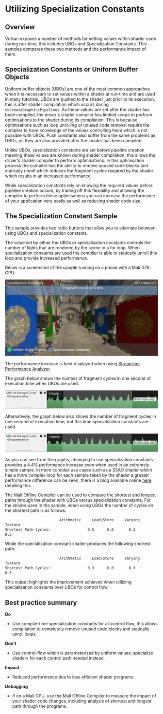 <!--
- Copyright (c) 2019-2021, Arm Limited and Contributors
-
- SPDX-License-Identifier: Apache-2.0
-
- Licensed under the Apache License, Version 2.0 the "License";
- you may not use this file except in compliance with the License.
- You may obtain a copy of the License at
-
-     http://www.apache.org/licenses/LICENSE-2.0
-
- Unless required by applicable law or agreed to in writing, software
- distributed under the License is distributed on an "AS IS" BASIS,
- WITHOUT WARRANTIES OR CONDITIONS OF ANY KIND, either express or implied.
- See the License for the specific language governing permissions and
- limitations under the License.
-
-->

# Utilizing Specialization Constants

## Overview

Vulkan exposes a number of methods for setting values within shader code during run-time, this includes UBOs and Specialization Constants. This samples compares these two methods and the performance impact of them.

## Specialization Constants or Uniform Buffer Objects

Uniform buffer objects (UBOs) are one of the most common approaches when it is necessary to set values within a shader at run-time and are used in many tutorials. UBOs are pushed to the shader just prior to its execution, this is after shader compilation which occurs during `vkCreateGraphicsPipelines`. As these values are set after the shader has been compiled, the driver's shader compiler has limited scope to perform optimisations to the shader during its compilation. This is because optimisations such as loop unrolling or unused code removal require the compiler to have knowledge of the values controlling them which is not possible with UBOs. Push constants also suffer from the same problems as UBOs, as they are also provided after the shader has been compiled.

Unlike UBOs, specialization constants are set before pipeline creation meaning these values are known during shader compilation, this allows the driver's shader compiler to perform optimisations. In this optimisation process the compiler has the ability to remove unused code blocks and statically unroll which reduces the fragment cycles required by the shader which results in an increased performance.

While specialization constants rely on knowing the required values before pipeline creation occurs, by trading off this flexibility and allowing the compiler to perform these optimisations you can increase the performance of your application very easily as well as reducing shader code size.

## The Specialization Constant Sample

This sample provides two radio buttons that allow you to alternate between using UBOs and specialization constants.

The value set by either the UBOs or specialization constants controls the number of lights that are rendered by the scene in a for loop. When specialization constants are used the compiler is able to statically unroll this loop and provide increased performance.

Below is a screenshot of the sample running on a phone with a Mali G76 GPU:

![Specialization Constants Samples](images/specialization_constants_sample.png)

The performance increase is best displayed when using [Streamline Performance Analyzer](https://developer.arm.com/products/software-development-tools/arm-development-studio/components/streamline-performance-analyzer).

The graph below shows the number of fragment cycles in one second of execution time when UBOs are used.

![UBOs Graph](images/UBOs_graph.png)

Alternatively, the graph below also shows the number of fragment cycles in one second of execution time, but this time specialization constants are used.

![Specialization Constants Graph](images/specialization_constants_graph.png)

As you can see from the graphs, changing to use specialization constants provides a 4.4% performance increase even when used in an extremely simple sample. In more complex use cases such as a SSAO shader which has a more complex loop for each sample taken by the shader a greater performance difference can be seen, there is a blog available online [here](https://blogs.igalia.com/itoral/2018/03/20/improving-shader-performance-with-vulkans-specialization-constants/) detailing this.

The [Mali Offline Compiler](https://developer.arm.com/tools-and-software/graphics-and-gaming/arm-mobile-studio/components/mali-offline-compiler) can be used to compare the shortest and longest paths through the shader with UBOs versus specialization constants. For the shader used in the sample, when using UBOs the number of cycles on the shortest path is as follows:

					         Arithmetic     Load/Store     Varying     Texture 
	Shortest Path Cycles:    		      0.5	   0.0		 0.3        0.5

While the specialization constant shader produces the following shortest path:

					         Arithmetic     Load/Store     Varying     Texture 
	Shortest Path Cycles:    		      0.3	   0.0		 0.3        0.5

This output highlights the improvement achieved when utilizing specialization constants over UBOs for control flow.

## Best practice summary

**Do**

* Use compile-time specialization constants for all control flow, this allows compilation to completely remove unused code blocks and statically unroll loops.

**Don't**

* Use control-flow which is parameterized by uniform values; specialize shaders for each control path needed instead.

**Impact**

* Reduced performance due to less efficient shader programs.

**Debugging**

* If on a Mali GPU, use the Mali Offline Compiler to measure the impact of your shader code changes, including analysis of shortest and longest path through the programs.
